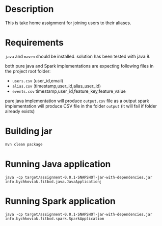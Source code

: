 # Description
This is take home assignment for joining users to their aliases.

# Requirements
`java` and `maven` should be installed. 
solution has been tested with java 8. 

both pure java and Spark implementations are expecting following files in the project root folder:
 - `users.csv` (user_id,email)
 - `alias.csv` (timestamp,user_id,alias_user_id)
 - `events.csv` timestamp,user_id,feature_key,feature_value

pure java implementation will produce `output.csv` file as a output
spark implementation will produce CSV file in the folder `output` (it will fail if folder already exists)

# Building jar
```bash
mvn clean package
```

# Running Java application 
```
java -cp target/assignment-0.0.1-SNAPSHOT-jar-with-dependencies.jar info.bychkoviak.fitbod.java.JavaApplicationj
```

# Running Spark application
```
java -cp target/assignment-0.0.1-SNAPSHOT-jar-with-dependencies.jar info.bychkoviak.fitbod.spark.SparkApplication
```
